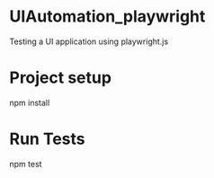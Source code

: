 # UIAutomation_playwright

Testing a UI application using playwright.js

# Project setup

npm install

# Run Tests

npm test
